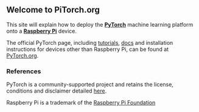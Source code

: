 ## Welcome to PiTorch.org

This site will explain how to deploy the [**PyTorch**](https://pytorch.org/) machine learning platform onto a [**Raspberry Pi**](https://www.raspberrypi.org/) device.

The official PyTorch page, including [tutorials](https://pytorch.org/tutorials/), [docs](https://pytorch.org/docs/stable/index.html) and installation instructions for devices other than Raspberry Pi, can be found at [PyTorch.org](https://pytorch.org/).


### References

PyTorch is a community-supported project and retains the license, conditions and disclaimer detailed [here](https://github.com/pytorch/pytorch/blob/master/LICENSE).

Raspberry Pi is a trademark of the [Raspberry Pi Foundation](https://www.raspberrypi.org/)
